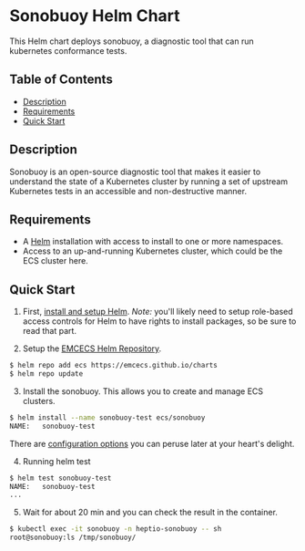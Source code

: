 # Sonobuoy Helm Chart

This Helm chart deploys sonobuoy, a diagnostic tool that can run kubernetes conformance tests.

## Table of Contents
* [Description](#description)
* [Requirements](#requirements)
* [Quick Start](#quick-start)

## Description

Sonobuoy is an open-source diagnostic tool that makes it easier to understand the state of a Kubernetes cluster by running a set of upstream Kubernetes tests in an accessible and non-destructive manner. 

## Requirements

* A [Helm](https://helm.sh) installation with access to install to one or more namespaces.
* Access to an up-and-running Kubernetes cluster, which could be the ECS cluster here.

## Quick Start

1. First, [install and setup Helm](https://docs.helm.sh/using_helm/#quickstart).  *_Note:_* you'll likely need to setup role-based access controls for Helm to have rights to install packages, so be sure to read that part.

2. Setup the [EMCECS Helm Repository](https://github.com/EMCECS/charts).

```bash
$ helm repo add ecs https://emcecs.github.io/charts
$ helm repo update
```

3. Install the sonobuoy. This allows you to create and manage ECS clusters.

```bash
$ helm install --name sonobuoy-test ecs/sonobuoy
NAME:   sonobuoy-test
```

There are [configuration options](../ecs-flex-operator#configuration) you can peruse later at your heart's delight.

4. Running helm test

```bash
$ helm test sonobuoy-test
NAME:   sonobuoy-test
...
```


5. Wait for about 20 min and you can check the result in the container.
```bash
$ kubectl exec -it sonobuoy -n heptio-sonobuoy -- sh
root@sonobuoy:ls /tmp/sonobuoy/